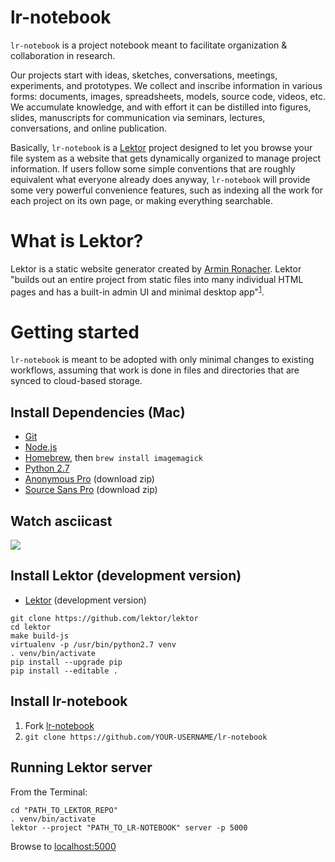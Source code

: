 # lr-notebook

`lr-notebook` is a project notebook meant to facilitate organization & collaboration in research.

Our projects start with ideas, sketches, conversations, meetings, experiments, and prototypes. We collect and inscribe information in various forms: documents, images, spreadsheets, models, source code, videos, etc. We accumulate knowledge, and with effort it can be distilled into figures, slides, manuscripts for communication via seminars, lectures, conversations, and online publication.

Basically, `lr-notebook` is a [Lektor](getlektor.com) project designed to let you browse your file system as a website that gets dynamically organized to manage project information. If users follow some simple conventions that are roughly equivalent what everyone already does anyway, `lr-notebook` will provide some very powerful convenience features, such as indexing all the work for each project on its own page, or making everything searchable.

# What is Lektor?

Lektor is a static website generator created by [Armin Ronacher](https://github.com/mitsuhiko). Lektor "builds out an entire project from static files into many individual HTML pages and has a built-in admin UI and minimal desktop app"<sup>[1](https://github.com/lektor/lektor)</sup>.

# Getting started

`lr-notebook` is meant to be adopted with only minimal changes to existing workflows, assuming that work is done in files and directories that are synced to cloud-based storage.

## Install Dependencies (Mac)

- [Git](https://git-scm.com/downloads)
- [Node.js](https://nodejs.org/en/download/)
- [Homebrew](http://brew.sh/), then `brew install imagemagick`
- [Python 2.7](https://www.python.org/ftp/python/2.7.11/python-2.7.11-macosx10.6.pkg)
- [Anonymous Pro](https://www.google.com/fonts#UsePlace:use/Collection:Anonymous+Pro) (download zip)
- [Source Sans Pro](https://www.google.com/fonts#UsePlace:use/Collection:Source+Sans+Pro) (download zip)


## Watch asciicast

<a href="https://asciinema.org/a/87qvi5qxucynt5tqxqdid587n" target="_blank"><img src="https://asciinema.org/a/87qvi5qxucynt5tqxqdid587n.png" /></a>

## Install Lektor (development version)
- [Lektor](https://www.getlektor.com/docs/installation/) (development version)

```
git clone https://github.com/lektor/lektor
cd lektor
make build-js
virtualenv -p /usr/bin/python2.7 venv
. venv/bin/activate
pip install --upgrade pip
pip install --editable .
```

## Install lr-notebook

1. Fork [lr-notebook](https://github.com/douglaslab/)
2. `git clone https://github.com/YOUR-USERNAME/lr-notebook`

## Running Lektor server

From the Terminal:
```
cd "PATH_TO_LEKTOR_REPO"
. venv/bin/activate
lektor --project "PATH_TO_LR-NOTEBOOK" server -p 5000
```

Browse to [localhost:5000](http://localhost:5000)

